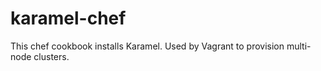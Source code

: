# karamel-chef
This chef cookbook installs Karamel. Used by Vagrant to provision multi-node clusters.
